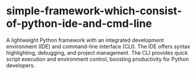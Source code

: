 # simple-framework-which-consist-of-python-ide-and-cmd-line
A lightweight Python framework with an integrated development environment (IDE) and command-line interface (CLI). The IDE offers syntax highlighting, debugging, and project management. The CLI provides quick script execution and environment control, boosting productivity for Python developers.
